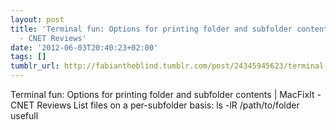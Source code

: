 ```yaml
---
layout: post
title: 'Terminal fun: Options for printing folder and subfolder contents | MacFixIt
  - CNET Reviews'
date: '2012-06-03T20:40:23+02:00'
tags: []
tumblr_url: http://fabiantheblind.tumblr.com/post/24345945623/terminal-fun-options-for-printing-folder-and-subfolder
---
```

Terminal fun: Options for printing folder and subfolder contents | MacFixIt - CNET Reviews
  List files on a per-subfolder basis:
       ls -lR /path/to/folder
  usefull
